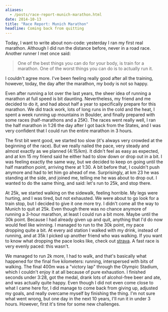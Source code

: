```yaml
---
aliases:
  - /posts/race-report-munich-marathon.html
date: 2014-10-13
title: "Race Report: Munich Marathon"
headline: Coming back from quitting
---
```



Today, I want to write about non-code: yesterday I ran my first real marathon. Although I did run the distance before, never in a road race. Another runner I met once said:

> One of the best things you can do for your body, is train for a marathon. One of the worst things you can do is to actually run it.

I couldn't agree more. I've been feeling really good after all the training, however, today, the day after the marathon, my body is not so happy.

Even after running a lot over the last years, the sheer idea of running a marathon at full speed is bit daunting. Nevertheless, my friend and me decided to do it, and had about half a year to specifically prepare for this marathon. We did track work, lots of long runs in the cold and the heat, I spent a week running up mountains in Boulder, and finally prepared with some races (half-marathons and a 25K). The races went really well, I ran the half marathon in 1:26 the day after I got back from the States, and I was very confident that I could run the entire marathon in 3 hours.

The first bit went good, we started too slow (it's always very crowded at the beginning of the race). But we really nailed the pace, very steady and almost exactly as we planned (4:15/km). It didn't feel as easy as expected, and at km 15 my friend said he either had to slow down or drop out in a bit. I was feeling exactly the same way, but we decided to keep on going until the half marathon point, arriving there at 1:30. A bit before that, I couldn't push anymore and had to let him go ahead of me. Surprisingly, at km 23 he was standing at the side, and joined me, telling me he was about to drop out. I wanted to do the same thing, and said: let's run to 25k, and stop there.

At 25k, we started walking on the sidewalk, feeling horrible. My legs were hurting, and I was tired, but not exhausted. We were about to go look for a train stop, but I decided to give it one more try. I didn't come all the way to Munich to quit at 25k. Even though there was no chance anymore of running a 3-hour marathon, at least I could run a bit more. Maybe until the 30k point. Because I had already given up and quit, anything that I'd do now would feel like winning. I managed to run to the 30k point, my pace dropping quite a bit. At every aid station I walked with my drink, instead of running, and at 35k I picked up another friend who was walking. If you want to know what dropping the pace looks like, check out [strava](http://www.strava.com/activities/206659319). A fast race is very evenly paced: this wasn't.

We managed to run 2k more, I had to walk, and that's basically what happened for the final five kilometers: running, interspersed with bits of walking. The final 400m was a "victory lap" through the Olympic Stadium, which I couldn't enjoy it at all because of pure exhaustion. I finished seconds under 3:28, got the medal, drank lots of alcohol-free beer and ate, and was actually quite happy. Even though I did not even come close to what I came here for, I did manage to come back from giving up, adjusted my goals, and really overcame myself by finishing the thing. I'm not sure what went wrong, but one day in the next 10 years, I'll run it in under 3 hours. However, first it's time for some new challenges.

